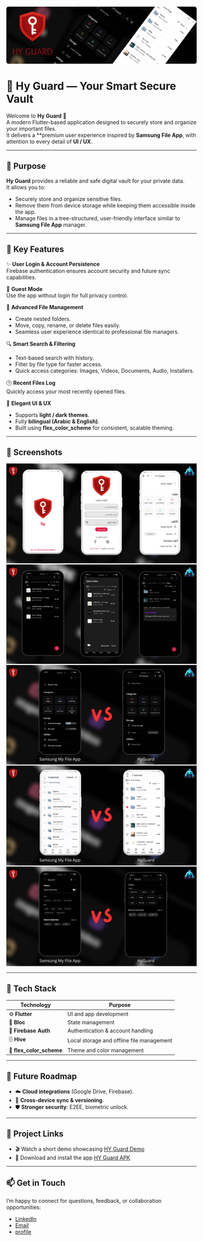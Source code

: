![](assets/images/hy_guard_readme_hero.png)

# 🔐 Hy Guard — Your Smart Secure Vault

Welcome to **Hy Guard** 🧭  
A modern Flutter-based application designed to securely store and organize your important files.  
It delivers a **premium user experience inspired by **Samsung File App**, with attention to every detail of **UI / UX**.

---

## 🎯 Purpose
**Hy Guard** provides a reliable and safe digital vault for your private data.  
It allows you to:
- Securely store and organize sensitive files.
- Remove them from device storage while keeping them accessible inside the app.  
- Manage files in a tree-structured, user-friendly interface similar to **Samsung File App** manager.

---

## 🌟 Key Features
✨ **User Login & Account Persistence**  
Firebase authentication ensures account security and future sync capabilities.

👥 **Guest Mode**  
Use the app without login for full privacy control.

📂 **Advanced File Management**  
- Create nested folders.  
- Move, copy, rename, or delete files easily.  
- Seamless user experience identical to professional file managers.

🔍 **Smart Search & Filtering**  
- Text-based search with history.  
- Filter by file type for faster access.  
- Quick access categories: Images, Videos, Documents, Audio, Installers.

🕒 **Recent Files Log**  
Quickly access your most recently opened files.

🎨 **Elegant UI & UX**  
- Supports **light / dark themes**.  
- Fully **bilingual (Arabic & English)**.  
- Built using **flex_color_scheme** for consistent, scalable theming.


---

## 📸 Screenshots
![](assets/images/hy_guard_readme_auth_screens.png)
![](assets/images/hy_guard_readme_fileIO_screens.png)
![](assets/images/hy_guard_readme_comparison_1_screen.png)
![](assets/images/hy_guard_readme_comparison_2_screen.png)
![](assets/images/hy_guard_readme_comparison_3_screen.png)

---

## 🧰 Tech Stack
| Technology | Purpose |
|-------------|----------|
| ⚙️ **Flutter** | UI and app development |
| 🔄 **Bloc** | State management |
| 🔐 **Firebase Auth** | Authentication & account handling |
| 🗄️ **Hive** | Local storage and offline file management |
| 🎨 **flex_color_scheme** | Theme and color management |

---

## 🚀 Future Roadmap
- ☁️ **Cloud integrations** (Google Drive, Firebase).  
- 🔄 **Cross-device sync & versioning**.  
- 🛡️ **Stronger security**: E2EE, biometric unlock.

---

## 📌 Project Links

- 🎬 Watch a short demo showcasing  [HY Guard Demo](https://youtu.be/OUJ6wYuagaY)
- 📱 Download and install the app  [HY Guard APK](https://drive.google.com/file/d/1zbd4FD2tRU5J_VZ24XNjn5mbrhT5UiiJ/view?usp=drive_link)

---

## 📫 Get in Touch

I’m happy to connect for questions, feedback, or collaboration opportunities:

- [LinkedIn](https://www.linkedin.com/in/azzam-mohammad-1359ab218/) 
- [Email](azzammo954@gmail.com)
- [profile](https://sites.google.com/view/eng-azzam-mohammad/about-me)



